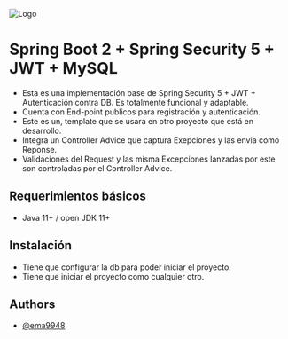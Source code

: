![Logo](https://i.pinimg.com/originals/4e/8e/c4/4e8ec4ee98e287be2f5d0153d3e86483.jpg)

# Spring Boot 2 + Spring Security 5 + JWT + MySQL
- Esta es una implementación base de Spring Security 5 + JWT + Autenticación contra DB. Es totalmente funcional y adaptable.
- Cuenta con End-point publicos para registración y autenticación.
- Este es un, template que se usara en otro proyecto que está en desarrollo.
- Integra un Controller Advice que captura Exepciones y las envia como Reponse.
- Validaciones del Request y las misma Excepciones lanzadas por este son  controladas por el  Controller Advice.


## Requerimientos básicos
- Java 11+ /  open JDK 11+

## Instalación  
- Tiene que configurar la db para poder iniciar el proyecto.
- Tiene que iniciar el proyecto como cualquier otro.
## Authors

- [@ema9948](https://github.com/ema9948)
